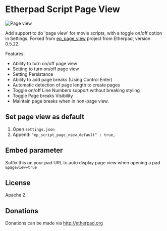 # Etherpad Script Page View

<img src="http://i.imgur.com/tanIwza.png" alt="Page view">

Add support to do 'page view' for movie scripts, with a toggle on/off option in Settings. Forked from [ep_page_view](https://github.com/ether/ep_page_view) project from Etherpad, version 0.5.22.

Features:
* Ability to turn on/off page view
* Setting to turn on/off page view
* Setting Persistance
* Ability to add page breaks (Using Control Enter)
* Automatic detection of page length to create pages
* Toggle on/off Line Numbers support without breaking styling
* Toggle Page breaks Visibility
* Maintain page breaks when in non-page view.

## Set page view as default

1. Open `settings.json`
2. Append:
   `"ep_script_page_view_default" : true,`

## Embed parameter
Suffix this on your pad URL to auto display page view when opening a pad ``&pageview=true``

## License
Apache 2.

## Donations
Donations can be made via http://etherpad.org

